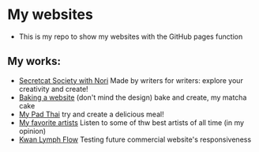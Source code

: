 # My websites
* This is my repo to show my websites with the GitHub pages function
## My works:
* [Secretcat Society with Nori](https://az8112.github.io/secret_cat_society/main.html)
Made by writers for writers:
  explore your creativity and create!
* [Baking a website](https://az8112.github.io/baking_a_website/Baking_a_website)
  (don't mind the design)
  bake and create, my matcha cake
* [My Pad Thai](https://az8112.github.io/pad_thai/my_phad_thai.html)
  try and create a delicious meal!
* [My favorite artists](https://az8112.github.io/my_favorite_artists/my_favorite_artists.html)
Listen to some of thw best artists of all time (in my opinion)
* [Kwan Lymph Flow](https://az8112.github.io/lymph_clinic/KLF.html)
Testing future commercial website's responsiveness
